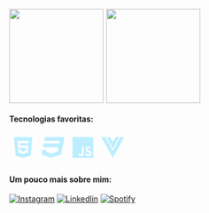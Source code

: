 <div style="display:flex; align-items: center;  gap:1%; margin-top: 5%; margin-bottom: 3%;">

<img height="170em" src="https://github-readme-stats.vercel.app/api?username=gabriel04alves&show_icons=true&theme=gotham"/>
<img height="170em" src="https://github-readme-stats.vercel.app/api/top-langs/?username=gabriel04alves&layout=compact&theme=gotham"/>

</div>


#### Tecnologias favoritas: 
<div style="margin-top: 2%; margin-bottom: 4%;"> 

<svg style="height: 50px; color: #BCEEFF;" viewBox="0 0 24 24">
    <path fill="currentColor" d="M12,17.56L16.07,16.43L16.62,10.33H9.38L9.2,8.3H16.8L17,6.31H7L7.56,12.32H14.45L14.22,14.9L12,15.5L9.78,14.9L9.64,13.24H7.64L7.93,16.43L12,17.56M4.07,3H19.93L18.5,19.2L12,21L5.5,19.2L4.07,3Z" />
</svg>
<svg style="height: 50px; color: #BCEEFF;" viewBox="0 0 24 24">
    <path fill="currentColor" d="M5,3L4.35,6.34H17.94L17.5,8.5H3.92L3.26,11.83H16.85L16.09,15.64L10.61,17.45L5.86,15.64L6.19,14H2.85L2.06,18L9.91,21L18.96,18L20.16,11.97L20.4,10.76L21.94,3H5Z" />
</svg>
<svg style="height: 50px; color: #BCEEFF;" viewBox="0 0 24 24">
    <path fill="currentColor" d="M3,3H21V21H3V3M7.73,18.04C8.13,18.89 8.92,19.59 10.27,19.59C11.77,19.59 12.8,18.79 12.8,17.04V11.26H11.1V17C11.1,17.86 10.75,18.08 10.2,18.08C9.62,18.08 9.38,17.68 9.11,17.21L7.73,18.04M13.71,17.86C14.21,18.84 15.22,19.59 16.8,19.59C18.4,19.59 19.6,18.76 19.6,17.23C19.6,15.82 18.79,15.19 17.35,14.57L16.93,14.39C16.2,14.08 15.89,13.87 15.89,13.37C15.89,12.96 16.2,12.64 16.7,12.64C17.18,12.64 17.5,12.85 17.79,13.37L19.1,12.5C18.55,11.54 17.77,11.17 16.7,11.17C15.19,11.17 14.22,12.13 14.22,13.4C14.22,14.78 15.03,15.43 16.25,15.95L16.67,16.13C17.45,16.47 17.91,16.68 17.91,17.26C17.91,17.74 17.46,18.09 16.76,18.09C15.93,18.09 15.45,17.66 15.09,17.06L13.71,17.86Z" />
</svg>
<svg style="height: 50px; color: #BCEEFF;" viewBox="0 0 24 24">
    <path fill="currentColor" d="M2,3H5.5L12,15L18.5,3H22L12,21L2,3M6.5,3H9.5L12,7.58L14.5,3H17.5L12,13.08L6.5,3Z" />
</svg>

</div>

#### Um pouco mais sobre mim:
<div style="margin-top: 2%;">

[![Instagram](https://img.shields.io/badge/Instagram-BCEEFF?style=for-the-badge&logo=instagram&logoColor=black)](https://instagram.com/grb.alves)
[![Linkedlin](https://img.shields.io/badge/LinkedIn-BCEEFF?style=for-the-badge&logo=linkedin&logoColor=black)](https://www.linkedin.com/in/gabriel04alves/)
[![Spotify](https://img.shields.io/badge/Spotify-BCEEFF?&style=for-the-badge&logo=spotify&logoColor=black)](https://open.spotify.com/playlist/2eNu1KHn0obIDmhMxAwK5r?si=1c04979638f54650)
</div>
